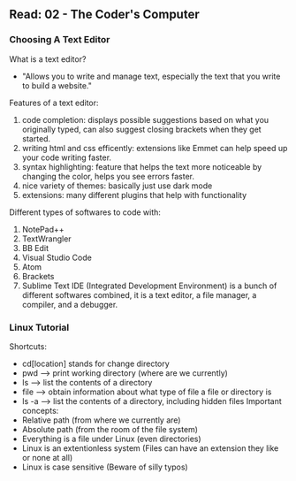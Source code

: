 ## Read: 02 - The Coder's Computer

### Choosing A Text Editor
What is a text editor?
- "Allows you to write and manage text, especially the text that you write to build a website."

Features of a text editor:

1. code completion: displays possible suggestions based on what you originally typed, can also suggest closing brackets when they get started.
2. writing html and css efficently: extensions like Emmet can help speed up your code writing faster.
3. syntax highlighting: feature that helps the text more noticeable by changing the color, helps you see errors faster.
4. nice variety of themes: basically just use dark mode
5. extensions: many different plugins that help with functionality

Different types of softwares to code with:
1. NotePad++
2. TextWrangler
3. BB Edit
4. Visual Studio Code
5. Atom
6. Brackets
7. Sublime Text
IDE (Integrated Development Environment) is a bunch of different softwares combined, it is a text editor, a file manager, a compiler, and a debugger.

### Linux Tutorial
Shortcuts:
- cd[location] stands for change directory
- pwd --> print working directory (where are we currently)
- ls --> list the contents of a directory
- file --> obtain information about what type of file a file or directory is
- ls -a --> list the contents of a directory, including hidden files
Important concepts: 
- Relative path (from where we currently are) 
- Absolute path (from the room of the file system) 
- Everything is a file under Linux (even directories) 
- Linux is an extentionless system (Files can have an extension they like or none at all) 
- Linux is case sensitive (Beware of silly typos)
